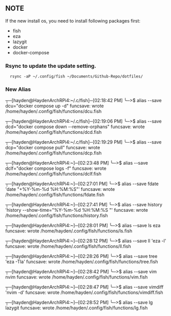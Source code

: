 ## NOTE  
If the new install os, you need to install following packages first: 
  - fish 
  - eza
  - lazygit
  - docker 
  - docker-compose

### Rsync to update the update setting.

```shell
  rsync -aP ~/.config/fish ~/Documents/Github-Repo/dotfiles/
```

### New Alias
┬─[hayden@HaydenArchRPi4:~/.c/fish]─[02:18:42 PM]
╰─>$ alias --save dcu="docker compose up -d"
funcsave: wrote /home/hayden/.config/fish/functions/dcu.fish

┬─[hayden@HaydenArchRPi4:~/.c/fish]─[02:19:06 PM]
╰─>$ alias --save dcd="docker compose down --remove-orphans"
funcsave: wrote /home/hayden/.config/fish/functions/dcd.fish

┬─[hayden@HaydenArchRPi4:~/.c/fish]─[02:19:29 PM]
╰─>$ alias --save dcp="docker compose pull"
funcsave: wrote /home/hayden/.config/fish/functions/dcp.fish

┬─[hayden@HaydenArchRPi4:~]─[02:23:48 PM]
╰─>$ alias --save dclf="docker compose logs -f"
funcsave: wrote /home/hayden/.config/fish/functions/dclf.fish

┬─[hayden@HaydenArchRPi4:~]─[02:27:01 PM]
╰─>$ alias --save fdate 'date "+%Y-%m-%d %H:%M:%S"'
funcsave: wrote /home/hayden/.config/fish/functions/fdate.fish

┬─[hayden@HaydenArchRPi4:~]─[02:27:41 PM]
╰─>$ alias --save history 'history --show-time="%Y-%m-%d %H:%M:%S "'
funcsave: wrote /home/hayden/.config/fish/functions/history.fish

┬─[hayden@HaydenArchRPi4:~]─[02:28:01 PM]
╰─>$ alias --save ls eza
funcsave: wrote /home/hayden/.config/fish/functions/ls.fish

┬─[hayden@HaydenArchRPi4:~]─[02:28:12 PM]
╰─>$ alias --save ll 'eza -l'
funcsave: wrote /home/hayden/.config/fish/functions/ll.fish

┬─[hayden@HaydenArchRPi4:~]─[02:28:26 PM]
╰─>$ alias --save tree 'eza -Tla'
funcsave: wrote /home/hayden/.config/fish/functions/tree.fish

┬─[hayden@HaydenArchRPi4:~]─[02:28:42 PM]
╰─>$ alias --save vim nvim
funcsave: wrote /home/hayden/.config/fish/functions/vim.fish

┬─[hayden@HaydenArchRPi4:~]─[02:28:47 PM]
╰─>$ alias --save vimdiff 'nvim -d'
funcsave: wrote /home/hayden/.config/fish/functions/vimdiff.fish

┬─[hayden@HaydenArchRPi4:~]─[02:28:52 PM]
╰─>$ alias --save lg lazygit
funcsave: wrote /home/hayden/.config/fish/functions/lg.fish

